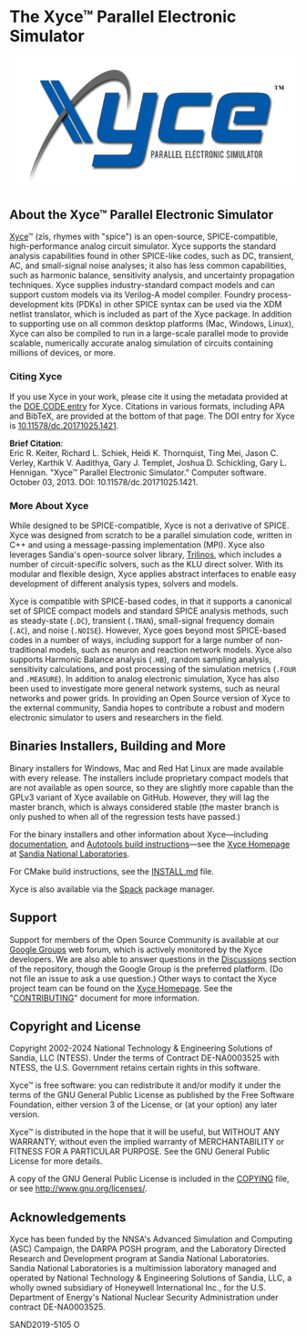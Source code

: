 # The Xyce&trade; Parallel Electronic Simulator

[![Xyce](doc/Common_Guide_Files/xyce_flat_white.png)](https://xyce.sandia.gov)

## About the Xyce&trade; Parallel Electronic Simulator

[Xyce](https://xyce.sandia.gov)&trade; (z&#x012B;s, rhymes with "spice") is an
open-source, SPICE-compatible, high-performance analog circuit simulator. Xyce
supports the standard analysis capabilities found in other SPICE-like codes,
such as DC, transient, AC, and small-signal noise analyses; it also has less
common capabilities, such as harmonic balance, sensitivity analysis, and
uncertainty propagation techniques. Xyce supplies industry-standard compact
models and can support custom models via its Verilog-A model compiler. Foundry
process-development kits (PDKs) in other SPICE syntax can be used via the XDM
netlist translator, which is included as part of the Xyce package. In addition
to supporting use on all common desktop platforms (Mac, Windows, Linux), Xyce
can also be compiled to run in a large-scale parallel mode to provide scalable,
numerically accurate analog simulation of circuits containing millions of
devices, or more.

### Citing Xyce

If you use Xyce in your work, please cite it using the metadata provided at the
[DOE CODE entry](https://www.osti.gov/doecode/biblio/2462) for Xyce. Citations
in various formats, including APA and BibTeX, are provided at the bottom of
that page. The DOI entry for Xyce is
[10.11578/dc.20171025.1421](https://doi.org/10.11578/dc.20171025.1421).

__Brief Citation__:\
Eric R. Keiter, Richard L. Schiek, Heidi K. Thornquist, Ting Mei, Jason C.
Verley, Karthik V. Aadithya, Gary J. Templet, Joshua D. Schickling, Gary L.
Hennigan. "Xyce&trade; Parallel Electronic Simulator." Computer software.
October 03, 2013. DOI: 10.11578/dc.20171025.1421.

### More About Xyce

While designed to be SPICE-compatible, Xyce is not a derivative of SPICE. Xyce
was designed from scratch to be a parallel simulation code, written in C++ and
using a message-passing implementation (MPI). Xyce also leverages Sandia's
open-source solver library, [Trilinos](https://github.com/trilinos/Trilinos),
which includes a number of circuit-specific solvers, such as the KLU direct
solver. With its modular and flexible design, Xyce applies abstract interfaces
to enable easy development of different analysis types, solvers and models.

Xyce is compatible with SPICE-based codes, in that it supports a canonical set
of SPICE compact models and standard SPICE analysis methods, such as
steady-state (`.DC`), transient (`.TRAN`), small-signal frequency domain
(`.AC`), and noise (`.NOISE`). However, Xyce goes beyond most SPICE-based codes
in a number of ways, including support for a large number of non-traditional
models, such as neuron and reaction network models. Xyce also supports Harmonic
Balance analysis (`.HB`), random sampling analysis, sensitivity calculations,
and post processing of the simulation metrics (`.FOUR` and `.MEASURE`). In
addition to analog electronic simulation, Xyce has also been used to
investigate more general network systems, such as neural networks and power
grids. In providing an Open Source version of Xyce to the external community,
Sandia hopes to contribute a robust and modern electronic simulator to users
and researchers in the field.

## Binaries Installers, Building and More

Binary installers for Windows, Mac and Red Hat Linux are made available with
every release. The installers include proprietary compact models that are not
available as open source, so they are slightly more capable than the GPLv3
variant of Xyce available on GitHub. However, they will lag the master branch,
which is always considered stable (the master branch is only pushed to when
all of the regression tests have passed.)

For the binary installers and other information about Xyce&mdash;including
[documentation](https://xyce.sandia.gov/documentation-tutorials), and [Autotools build
instructions](https://xyce.sandia.gov/documentation-tutorials/building-guide)&mdash;see
the [Xyce Homepage](https://xyce.sandia.gov) at [Sandia National
Laboratories](https://www.sandia.gov).

For CMake build instructions, see the [INSTALL.md](./INSTALL.md) file.

Xyce is also available via the [Spack](https://spack.io/) package manager.

## Support

Support for members of the Open Source Community is available at our [Google
Groups](https://groups.google.com/forum/#!forum/xyce-users) web forum, which is
actively monitored by the Xyce developers. We are also able to answer questions
in the [Discussions](https://github.com/Xyce/Xyce/discussions) section of the
repository, though the Google Group is the preferred platform. (Do not file an
issue to ask a use question.) Other ways to contact the Xyce project team can
be found on the [Xyce Homepage](https://xyce.sandia.gov/contact_us.html). See
the "[CONTRIBUTING](./CONTRIBUTING.md)" document for more information.

## Copyright and License

Copyright 2002-2024 National Technology & Engineering Solutions of Sandia, LLC
(NTESS). Under the terms of Contract DE-NA0003525 with NTESS, the U.S.
Government retains certain rights in this software.

Xyce&trade; is free software: you can redistribute it and/or modify it under
the terms of the GNU General Public License as published by the Free Software
Foundation, either version 3 of the License, or (at your option) any later
version.

Xyce&trade; is distributed in the hope that it will be useful, but WITHOUT ANY
WARRANTY; without even the implied warranty of MERCHANTABILITY or FITNESS FOR A
PARTICULAR PURPOSE.  See the GNU General Public License for more details.

A copy of the GNU General Public License is included in the
[COPYING](./COPYING) file, or see <http://www.gnu.org/licenses/>.

## Acknowledgements

Xyce has been funded by the NNSA's Advanced Simulation and Computing (ASC)
Campaign, the DARPA POSH program, and the Laboratory Directed Research and
Development program at Sandia National Laboratories. Sandia National
Laboratories is a multimission laboratory managed and operated by National
Technology & Engineering Solutions of Sandia, LLC, a wholly owned subsidiary of
Honeywell International Inc., for the U.S. Department of Energy's National
Nuclear Security Administration under contract DE-NA0003525.

SAND2019-5105 O
